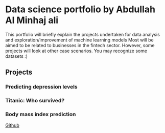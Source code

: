 # Data science portfolio by Abdullah Al Minhaj ali

This portfolio will briefly explain the projects undertaken for data analysis and exploration/improvement of machine learning models Most will be aimed to be related to businesses in the fintech sector. However, some projects will look at other case scenarios. You may recognize some datasets :)

## Projects 

### Predicting depression levels 


### Titanic: Who survived?


### Body mass index prediction
[Github](https://github.com/AAMA7/Notebooks/blob/main/Notebooks/Bodymassindex.ipynb)
